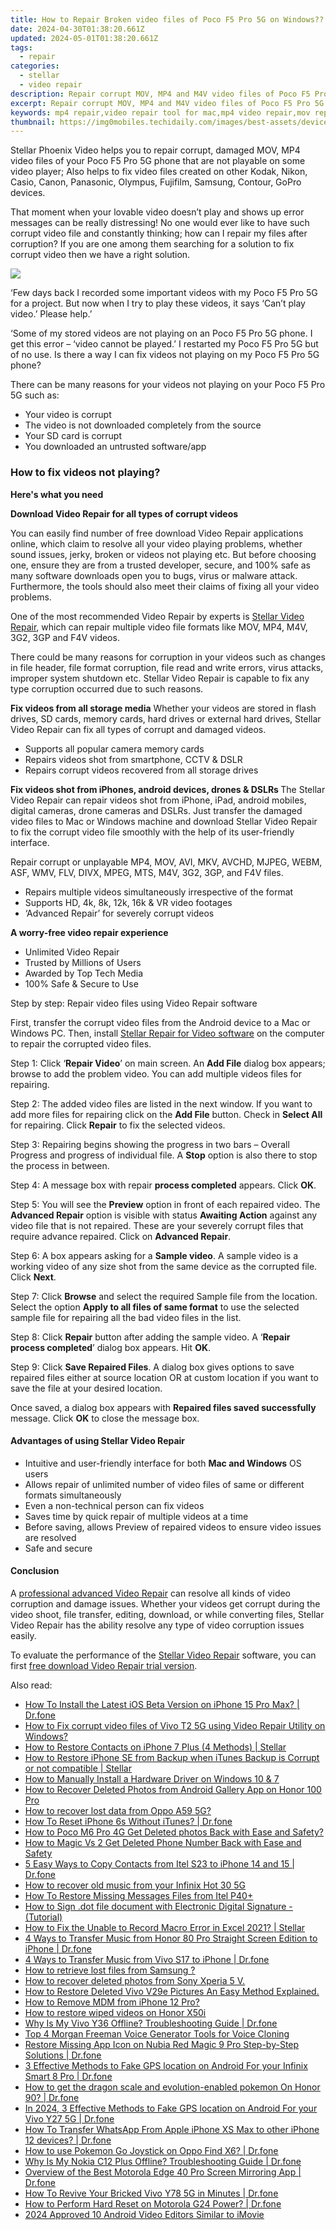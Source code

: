 ```yaml
---
title: How to Repair Broken video files of Poco F5 Pro 5G on Windows??
date: 2024-04-30T01:38:20.661Z
updated: 2024-05-01T01:38:20.661Z
tags: 
  - repair
categories: 
  - stellar
  - video repair
description: Repair corrupt MOV, MP4 and M4V video files of Poco F5 Pro 5G phone using Stellar Video Repair application, download trial version of the software and preview MOV video file after repair process before actually restoring it
excerpt: Repair corrupt MOV, MP4 and M4V video files of Poco F5 Pro 5G phone using Stellar Video Repair application, download trial version of the software and preview MOV video file after repair process before actually restoring it
keywords: mp4 repair,video repair tool for mac,mp4 video repair,mov repair,broken video repair,free video repair software
thumbnail: https://img0mobiles.techidaily.com/images/best-assets/devices/poco/poco-f5-pro-5g/2.jpg
---
```


<div class="atpl-content atpl-for-stellar-video-repair mobile-video-repair">

<div class="atpl-post-description-part-1">
<div class="tpl-content-sub-paragraph-content">  <p>Stellar Phoenix Video helps you to repair corrupt, damaged MOV, MP4 video files of your Poco F5 Pro 5G phone that are not playable on some video player; Also helps to fix video files created on other Kodak, Nikon, Casio, Canon, Panasonic, Olympus, Fujifilm, Samsung, Contour, GoPro devices.That moment when your lovable video doesn’t play and shows up error messages can be really distressing! No one would ever like to have such corrupt video file and constantly thinking; how can I repair my files after corruption? If you are one among them searching for a solution to fix corrupt video then we have a right solution.  </p></div>
</div>

<img src="https://img0mobiles.techidaily.com/images/best-assets/devices/poco/poco-f5-pro-5g/2.jpg" class="atpl-imgstyle"/>

<div class="atpl-post-description-part-2">
<div class="tpl-content-sub-paragraph-question"><p> ‘Few days back I recorded some important videos with my Poco F5 Pro 5G for a project. But now when I try to play these videos, it says ‘Can’t play video.’ Please help.’</p></div><div class="tpl-content-sub-paragraph-question"><p>‘Some of my stored videos are not playing on an Poco F5 Pro 5G phone. I get this error – ‘video cannot be played.’ I restarted my Poco F5 Pro 5G but of no use. Is there a way I can fix videos not playing on my Poco F5 Pro 5G phone?</p></div><div class="tpl-content-sub-paragraph-content"><p>There can be many reasons for your videos not playing on your Poco F5 Pro 5G such as:<ul>  <li>Your video is corrupt</li>  <li>The video is not downloaded completely from the source</li>  <li>Your SD card is corrupt</li>  <li>You downloaded an untrusted software/app</li></ul></p></div><h3>How to fix videos not playing?</h3>
</div>

<strong>Here's what you need</strong>
<div class="tpl-content-sub-paragraph-content">

<strong>Download Video Repair for all types of corrupt videos</strong>
<p>
You can easily find number of free download Video Repair applications online, which claim to resolve all your video playing problems, whether sound issues, jerky, broken or videos not playing etc. But before choosing one, ensure they are from a trusted developer, secure, and 100% safe as many software downloads open you to bugs, virus or malware attack. Furthermore, the tools should also meet their claims of fixing all your video problems.

One of the most recommended Video Repair by experts is <a href="https://tools.techidaily.com/stellar-video-repair/" >Stellar Video Repair</a>, which can repair multiple video file formats like MOV, MP4, M4V, 3G2, 3GP and F4V videos.

There could be many reasons for corruption in your videos such as changes in file header, file format corruption, file read and write errors, virus attacks, improper system shutdown etc. Stellar Video Repair is capable to fix any type corruption occurred due to such reasons.

</p>
</div>



<div class="tpl-content-sub-paragraph-content">
<p>
<strong>Fix videos from all storage media</strong>
Whether your videos are stored in flash drives, SD cards, memory cards, hard drives or external hard drives, Stellar Video Repair can fix all types of corrupt and damaged videos.


- Supports all popular camera memory cards
- Repairs videos shot from smartphone, CCTV & DSLR
- Repairs corrupt videos recovered from all storage drives


<strong>Fix videos shot from iPhones, android devices, drones & DSLRs </strong>
The Stellar Video Repair can repair videos shot from iPhone, iPad, android mobiles, digital cameras, drone cameras and DSLRs. Just transfer the damaged video files to Mac or Windows machine and download Stellar Video Repair to fix the corrupt video file smoothly with the help of its user-friendly interface.


Repair corrupt or unplayable MP4, MOV, AVI, MKV, AVCHD, MJPEG, WEBM, ASF, WMV, FLV, DIVX, MPEG, MTS, M4V, 3G2, 3GP, and F4V files.

- Repairs multiple videos simultaneously irrespective of the format
- Supports HD, 4k, 8k, 12k, 16k & VR video footages
- ‘Advanced Repair’ for severely corrupt videos

**A worry-free video repair experience**

- Unlimited Video Repair
- Trusted by Millions of Users
- Awarded by Top Tech Media
- 100% Safe & Secure to Use


</p>
</div>

<div class="atpl-step-part-style">Step by step: Repair video files using Video Repair software</div>

First, transfer the corrupt video files from the Android device to a Mac or Windows PC. Then, install <a href="https://tools.techidaily.com/stellar-video-repair/" >Stellar Repair for Video software</a> on the computer to repair the corrupted video files.

<span class="atpl-stepstyle-a"><span>Step 1: </span></span> Click ‘<strong>Repair Video</strong>’ on main screen. An <strong>Add File</strong> dialog box appears; browse to add the problem video. You can add multiple videos files for repairing.
<img src="https://tools.techidaily.com/images/apps/stellar/stellar-repair-for-video/solutions/common/main-screen.jpg"  alt="" />

<span class="atpl-stepstyle-a"><span>Step 2: </span></span> The added video files are listed in the next window. If you want to add more files for repairing click on the <strong>Add File</strong> button. Check in <strong>Select All</strong> for repairing. Click <strong>Repair</strong> to fix the selected videos.
<img src="https://tools.techidaily.com/images/apps/stellar/stellar-repair-for-video/solutions/common/video-file-listed.jpg"  alt="" />

<span class="atpl-stepstyle-a"><span>Step 3: </span></span> Repairing begins showing the progress in two bars – Overall Progress and progress of individual file. A <strong>Stop</strong> option is also there to stop the process in between.
<img src="https://tools.techidaily.com/images/apps/stellar/stellar-repair-for-video/solutions/common/video-file-fixing.jpg"  alt="" />

<span class="atpl-stepstyle-a"><span>Step 4: </span></span> A message box with repair <strong>process completed</strong> appears. Click <strong>OK</strong>.
<img src="https://tools.techidaily.com/images/apps/stellar/stellar-repair-for-video/solutions/common/repair-process-completed.jpg"  alt="" />

<span class="atpl-stepstyle-a"><span>Step 5: </span></span> You will see the <strong>Preview</strong> option in front of each repaired video. The <strong>Advanced Repair</strong> option is visible with status <strong>Awaiting Action</strong> against any video file that is not repaired. These are your severely corrupt files that require advance repaired. Click on <strong>Advanced Repair</strong>.
<img src="https://tools.techidaily.com/images/apps/stellar/stellar-repair-for-video/solutions/common/advanced-repair-screen.png"  alt="" />

<span class="atpl-stepstyle-a"><span>Step 6: </span></span> A box appears asking for a <strong>Sample video</strong>. A sample video is a working video of any size shot from the same device as the corrupted file. Click <strong>Next</strong>.
<img src="https://tools.techidaily.com/images/apps/stellar/stellar-repair-for-video/solutions/common/sample-video.jpg"  alt="" />

<span class="atpl-stepstyle-a"><span>Step 7: </span></span> Click <strong>Browse</strong> and select the required Sample file from the location. Select the option <strong>Apply to all files of same format</strong> to use the selected sample file for repairing all the bad video files in the list.
<img src="https://tools.techidaily.com/images/apps/stellar/stellar-repair-for-video/solutions/common/add-sample-video.png"  alt="" />

<span class="atpl-stepstyle-a"><span>Step 8: </span></span> Click <strong>Repair</strong> button after adding the sample video. A ‘<strong>Repair process completed</strong>’ dialog box appears. Hit <strong>OK</strong>.
<img src="https://tools.techidaily.com/images/apps/stellar/stellar-repair-for-video/solutions/common/video-file-repaired-success.png"  alt="" />

<span class="atpl-stepstyle-a"><span>Step 9: </span></span> Click <strong>Save Repaired Files</strong>. A dialog box gives options to save repaired files either at source location OR at custom location if you want to save the file at your desired location.
<img src="https://tools.techidaily.com/images/apps/stellar/stellar-repair-for-video/solutions/common/save-repaired-files.jpg"  alt="" />

Once saved, a dialog box appears with <strong>Repaired files saved successfully</strong> message. Click <strong>OK</strong> to close the message box.


<h4>Advantages of using Stellar Video Repair</h4>
<ul>
  <li>Intuitive and user-friendly interface for both <strong>Mac and Windows</strong> OS users</li>
  <li>Allows repair of unlimited number of video files of same or different formats simultaneously</li>
  <li>Even a non-technical person can fix videos</li>
  <li>Saves time by quick repair of multiple videos at a time</li>
  <li>Before saving, allows Preview of repaired videos to ensure video issues are resolved</li>
  <li>Safe and secure</li>
</ul>

<h4>Conclusion</h4>

A <a href="https://tools.techidaily.com/stellar-video-repair/" >professional advanced Video Repair</a> can resolve all kinds of video corruption and damage issues. Whether your videos get corrupt during the video shoot, file transfer, editing, download, or while converting files, Stellar Video Repair has the ability resolve any type of video corruption issues easily.

To evaluate the performance of the <a href="https://tools.techidaily.com/stellar-video-repair/" >Stellar Video Repair</a> software, you can first <a href="https://tools.techidaily.com/stellar-video-repair/" >free download Video Repair trial version</a>.



<ins class="adsbygoogle"
     style="display:block"
     data-ad-client="ca-pub-7571918770474297"
     data-ad-slot="8358498916"
     data-ad-format="auto"
     data-full-width-responsive="true"></ins>
     
</div>
<ins class="adsbygoogle"
    style="display:block"
    data-ad-format="autorelaxed"
    data-ad-client="ca-pub-7571918770474297"
    data-ad-slot="1223367746"></ins>

<span class="atpl-alsoreadstyle">Also read:</span>
<div><ul>
<li><a href="https://blog-min.techidaily.com/how-to-install-the-latest-ios-beta-version-on-iphone-15-pro-max-drfone-by-drfone-ios-system-repair-ios-system-repair/"><u>How To Install the Latest iOS Beta Version on iPhone 15 Pro Max? | Dr.fone</u></a></li>
<li><a href="https://blog-min.techidaily.com/how-to-fix-corrupt-video-files-of-vivo-t2-5g-using-video-repair-utility-on-windows-by-stellar-video-repair-mobile-video-repair/"><u>How to Fix corrupt video files of Vivo T2 5G using Video Repair Utility on Windows?</u></a></li>
<li><a href="https://blog-min.techidaily.com/how-to-restore-contacts-on-iphone-7-plus-4-methods-stellar-by-stellar-data-recovery-ios-iphone-data-recovery/"><u>How to Restore Contacts on iPhone 7 Plus (4 Methods) | Stellar</u></a></li>
<li><a href="https://blog-min.techidaily.com/how-to-restore-iphone-se-from-backup-when-itunes-backup-is-corrupt-or-not-compatible-stellar-by-stellar-data-recovery-ios-iphone-data-recovery/"><u>How to Restore iPhone SE from Backup when iTunes Backup is Corrupt or not compatible | Stellar</u></a></li>
<li><a href="https://blog-min.techidaily.com/how-to-manually-install-a-hardware-driver-on-windows-10-and-7-by-drivereasy-guide/"><u>How to Manually Install a Hardware Driver on Windows 10 & 7</u></a></li>
<li><a href="https://blog-min.techidaily.com/how-to-recover-deleted-photos-from-android-gallery-app-on-honor-100-pro-by-stellar-photo-recovery-android-mobile-photo-recover/"><u>How to Recover Deleted Photos from Android Gallery App on Honor 100 Pro</u></a></li>
<li><a href="https://blog-min.techidaily.com/how-to-recover-lost-data-from-oppo-a59-5g-by-fonelab-android-recover-data/"><u>How to recover lost data from Oppo A59 5G?</u></a></li>
<li><a href="https://blog-min.techidaily.com/how-to-reset-iphone-6s-without-itunes-drfone-by-drfone-ios-system-repair-ios-system-repair/"><u>How To Reset iPhone 6s Without iTunes? | Dr.fone</u></a></li>
<li><a href="https://blog-min.techidaily.com/how-to-poco-m6-pro-4g-get-deleted-photos-back-with-ease-and-safety-by-fonelab-android-recover-photos/"><u>How to Poco M6 Pro 4G Get Deleted photos Back with Ease and Safety?</u></a></li>
<li><a href="https://blog-min.techidaily.com/how-to-magic-vs-2-get-deleted-phone-number-back-with-ease-and-safety-by-fonelab-android-recover-contacts/"><u>How to Magic Vs 2 Get Deleted Phone Number Back with Ease and Safety</u></a></li>
<li><a href="https://blog-min.techidaily.com/5-easy-ways-to-copy-contacts-from-itel-s23-to-iphone-14-and-15-drfone-by-drfone-transfer-from-android-transfer-from-android/"><u>5 Easy Ways to Copy Contacts from Itel S23 to iPhone 14 and 15 | Dr.fone</u></a></li>
<li><a href="https://blog-min.techidaily.com/how-to-recover-old-music-from-your-infinix-hot-30-5g-by-fonelab-android-recover-music/"><u>How to recover old music from your Infinix Hot 30 5G</u></a></li>
<li><a href="https://blog-min.techidaily.com/how-to-restore-missing-messages-files-from-itel-p40plus-by-fonelab-android-recover-messages/"><u>How To  Restore Missing Messages Files from Itel P40+</u></a></li>
<li><a href="https://blog-min.techidaily.com/how-to-sign-dot-file-document-with-electronic-digital-signature-tutorial-by-ldigisigner-sign-a-word-sign-a-word/"><u>How to Sign .dot file document with Electronic Digital Signature - (Tutorial)</u></a></li>
<li><a href="https://blog-min.techidaily.com/how-to-fix-the-unable-to-record-macro-error-in-excel-2021-stellar-by-stellar-guide/"><u>How to Fix the Unable to Record Macro Error in Excel 2021? | Stellar</u></a></li>
<li><a href="https://blog-min.techidaily.com/4-ways-to-transfer-music-from-honor-80-pro-straight-screen-edition-to-iphone-drfone-by-drfone-transfer-from-android-transfer-from-android/"><u>4 Ways to Transfer Music from Honor 80 Pro Straight Screen Edition to iPhone | Dr.fone</u></a></li>
<li><a href="https://blog-min.techidaily.com/4-ways-to-transfer-music-from-vivo-s17-to-iphone-drfone-by-drfone-transfer-from-android-transfer-from-android/"><u>4 Ways to Transfer Music from Vivo S17 to iPhone | Dr.fone</u></a></li>
<li><a href="https://blog-min.techidaily.com/how-to-retrieve-lost-files-from-samsung-by-fonelab-android-recover-data/"><u>How to retrieve lost files from Samsung ?</u></a></li>
<li><a href="https://blog-min.techidaily.com/how-to-recover-deleted-photos-from-sony-xperia-5-v-by-fonelab-android-recover-photos/"><u>How to recover deleted photos from Sony Xperia 5 V.</u></a></li>
<li><a href="https://blog-min.techidaily.com/how-to-restore-deleted-vivo-v29e-pictures-an-easy-method-explained-by-fonelab-android-recover-pictures/"><u>How to Restore Deleted Vivo V29e Pictures  An Easy Method Explained.</u></a></li>
<li><a href="https://blog-min.techidaily.com/how-to-remove-mdm-from-iphone-12-pro-by-drfone-ios-unlock-ios-unlock/"><u>How to Remove MDM from iPhone 12 Pro?</u></a></li>
<li><a href="https://blog-min.techidaily.com/how-to-restore-wiped-videos-on-honor-x50i-by-fonelab-android-recover-video/"><u>How to restore wiped videos on Honor X50i</u></a></li>
<li><a href="https://howto.techidaily.com/why-is-my-vivo-y36-offline-troubleshooting-guide-drfone-by-drfone-fix-android-problems-fix-android-problems/"><u>Why Is My Vivo Y36 Offline? Troubleshooting Guide | Dr.fone</u></a></li>
<li><a href="https://ai-voice.techidaily.com/top-4-morgan-freeman-voice-generator-tools-for-voice-cloning/"><u>Top 4 Morgan Freeman Voice Generator Tools for Voice Cloning</u></a></li>
<li><a href="https://fix-guide.techidaily.com/restore-missing-app-icon-on-nubia-red-magic-9-pro-step-by-step-solutions-drfone-by-drfone-fix-android-problems-fix-android-problems/"><u>Restore Missing App Icon on Nubia Red Magic 9 Pro Step-by-Step Solutions | Dr.fone</u></a></li>
<li><a href="https://android-location.techidaily.com/3-effective-methods-to-fake-gps-location-on-android-for-your-infinix-smart-8-pro-drfone-by-drfone-virtual/"><u>3 Effective Methods to Fake GPS location on Android For your Infinix Smart 8 Pro | Dr.fone</u></a></li>
<li><a href="https://pokemon-go-android.techidaily.com/how-to-get-the-dragon-scale-and-evolution-enabled-pokemon-on-honor-90-drfone-by-drfone-virtual-android/"><u>How to get the dragon scale and evolution-enabled pokemon On Honor 90? | Dr.fone</u></a></li>
<li><a href="https://android-location.techidaily.com/in-2024-3-effective-methods-to-fake-gps-location-on-android-for-your-vivo-y27-5g-drfone-by-drfone-virtual/"><u>In 2024, 3 Effective Methods to Fake GPS location on Android For your Vivo Y27 5G | Dr.fone</u></a></li>
<li><a href="https://techidaily.com/how-to-transfer-whatsapp-from-apple-iphone-xs-max-to-other-iphone-12-devices-drfone-by-drfone-transfer-whatsapp-from-ios-transfer-whatsapp-from-ios/"><u>How To Transfer WhatsApp From Apple iPhone XS Max to other iPhone 12 devices? | Dr.fone</u></a></li>
<li><a href="https://android-pokemon-go.techidaily.com/how-to-use-pokemon-go-joystick-on-oppo-find-x6-drfone-by-drfone-virtual-android/"><u>How to use Pokemon Go Joystick on Oppo Find X6? | Dr.fone</u></a></li>
<li><a href="https://howto.techidaily.com/why-is-my-nokia-c12-plus-offline-troubleshooting-guide-drfone-by-drfone-fix-android-problems-fix-android-problems/"><u>Why Is My Nokia C12 Plus Offline? Troubleshooting Guide | Dr.fone</u></a></li>
<li><a href="https://screen-mirror.techidaily.com/overview-of-the-best-motorola-edge-40-pro-screen-mirroring-app-drfone-by-drfone-android/"><u>Overview of the Best Motorola Edge 40 Pro Screen Mirroring App | Dr.fone</u></a></li>
<li><a href="https://fix-guide.techidaily.com/how-to-revive-your-bricked-vivo-y78-5g-in-minutes-drfone-by-drfone-fix-android-problems-fix-android-problems/"><u>How To Revive Your Bricked Vivo Y78 5G in Minutes | Dr.fone</u></a></li>
<li><a href="https://techidaily.com/how-to-perform-hard-reset-on-motorola-g24-power-drfone-by-drfone-reset-android-reset-android/"><u>How to Perform Hard Reset on Motorola G24 Power? | Dr.fone</u></a></li>
<li><a href="https://ai-vdieo-software.techidaily.com/2024-approved-10-android-video-editors-similar-to-imovie/"><u>2024 Approved 10 Android Video Editors Similar to iMovie</u></a></li>
</ul></div>

